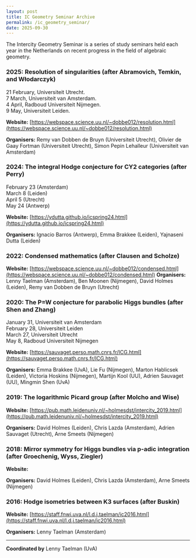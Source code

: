 ```yaml
---
layout: post
title: IC Geometry Seminar Archive
permalink: /ic_geometry_seminar/
date: 2025-09-30
---
```


The Intercity Geometry Seminar is a series of study seminars held each year in the Netherlands on recent progress in the field of algebraic geometry.

### 2025: Resolution of singularities (after Abramovich, Temkin, and Włodarczyk)

21 February, Universiteit Utrecht.  
7 March, Universiteit van Amsterdam.  
4 April, Radboud Universiteit Nijmegen.  
9 May, Universiteit Leiden.  

**Website:** [https://webspace.science.uu.nl/~dobbe012/resolution.html](https://webspace.science.uu.nl/~dobbe012/resolution.html)

**Organisers:** Remy van Dobben de Bruyn (Universiteit Utrecht), Olivier de Gaay Fortman (Universiteit Utrecht), Simon Pepin Lehalleur (Universiteit van Amsterdam)

### 2024: The integral Hodge conjecture for CY2 categories (after Perry)

February 23 (Amsterdam)  
March 8 (Leiden)  
April 5 (Utrecht)  
May 24 (Antwerp)  

**Website:** [https://ydutta.github.io/icspring24.html](https://ydutta.github.io/icspring24.html)

**Organisers:** Ignacio Barros (Antwerp), Emma Brakkee (Leiden), Yajnaseni Dutta (Leiden)

### 2022: Condensed mathematics (after Clausen and Scholze)

**Website:**  [https://webspace.science.uu.nl/~dobbe012/condensed.html](https://webspace.science.uu.nl/~dobbe012/condensed.html)
**Organisers:**  Lenny Taelman (Amsterdam), Ben Moonen (Nijmegen), David Holmes (Leiden), Remy van Dobben de Bruyn (Utrecht)

### 2020: The P=W conjecture for parabolic Higgs bundles (after Shen and Zhang)

January 31, Universiteit van Amsterdam  
February 28, Universiteit Leiden  
March 27, Universiteit Utrecht  
May 8, Radboud Universiteit Nijmegen  

**Website:** [https://sauvaget.perso.math.cnrs.fr/ICG.html](https://sauvaget.perso.math.cnrs.fr/ICG.html)

**Organisers:** Emma Brakkee (UvA), Lie Fu (Nijmegen), Marton Hablicsek (Leiden), Victoria Hoskins (Nijmegen), Martijn Kool (UU), Adrien Sauvaget (UU), Mingmin Shen (UvA)

### 2019: The logarithmic Picard group (after Molcho and Wise)

**Website:** [https://pub.math.leidenuniv.nl/~holmesdst/intercity_2019.html](https://pub.math.leidenuniv.nl/~holmesdst/intercity_2019.html)

**Organisers:**  David Holmes (Leiden), Chris Lazda (Amsterdam), Adrien Sauvaget (Utrecht), Arne Smeets (Nijmegen)

### 2018: Mirror symmetry for Higgs bundles via p-adic integration (after Groechenig, Wyss, Ziegler)

**Website:**  

**Organisers:** David Holmes (Leiden), Chris Lazda (Amsterdam), Arne Smeets (Nijmegen)

### 2016: Hodge isometries between K3 surfaces (after Buskin)

**Website:** [https://staff.fnwi.uva.nl/l.d.j.taelman/ic2016.html](https://staff.fnwi.uva.nl/l.d.j.taelman/ic2016.html)

**Organisers:** Lenny Taelman (Amsterdam)

---

**Coordinated by** Lenny Taelman (UvA)
